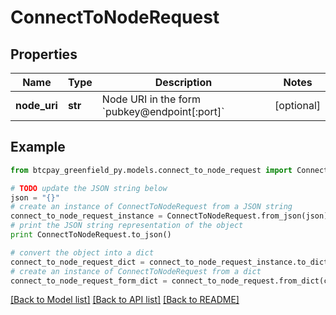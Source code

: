 # ConnectToNodeRequest


## Properties
Name | Type | Description | Notes
------------ | ------------- | ------------- | -------------
**node_uri** | **str** | Node URI in the form &#x60;pubkey@endpoint[:port]&#x60; | [optional] 

## Example

```python
from btcpay_greenfield_py.models.connect_to_node_request import ConnectToNodeRequest

# TODO update the JSON string below
json = "{}"
# create an instance of ConnectToNodeRequest from a JSON string
connect_to_node_request_instance = ConnectToNodeRequest.from_json(json)
# print the JSON string representation of the object
print ConnectToNodeRequest.to_json()

# convert the object into a dict
connect_to_node_request_dict = connect_to_node_request_instance.to_dict()
# create an instance of ConnectToNodeRequest from a dict
connect_to_node_request_form_dict = connect_to_node_request.from_dict(connect_to_node_request_dict)
```
[[Back to Model list]](../README.md#documentation-for-models) [[Back to API list]](../README.md#documentation-for-api-endpoints) [[Back to README]](../README.md)


